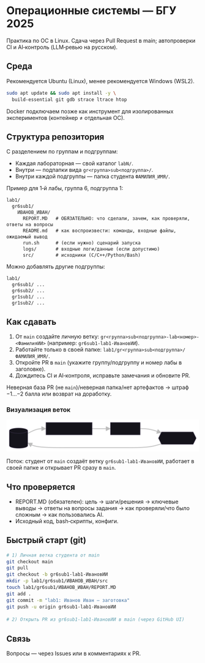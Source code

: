 # Операционные системы — БГУ 2025

Практика по ОС в Linux. Сдача через Pull Request в main; автопроверки CI и AI‑контроль (LLM‑ревью на русском).

## Среда
Рекомендуется Ubuntu (Linux), менее рекомендуется Windows (WSL2).

```bash
sudo apt update && sudo apt install -y \
  build-essential git gdb strace ltrace htop
```

Docker подключаем позже как инструмент для изолированных экспериментов (контейнер ≠ отдельная ОС).

## Структура репозитория
С разделением по группам и подгруппам:
- Каждая лабораторная — свой каталог `labN/`.
- Внутри — подпапки вида `gr<группа>sub<подгруппа>/`.
- Внутри каждой подгруппы — папка студента `ФАМИЛИЯ_ИМЯ/`.

Пример для 1‑й лабы, группа 6, подгруппа 1:

```
lab1/
  gr6sub1/
    ИВАНОВ_ИВАН/
      REPORT.MD   # ОБЯЗАТЕЛЬНО: что сделали, зачем, как проверяли, ответы на вопросы
      README.md   # как воспроизвести: команды, входные файлы, ожидаемый вывод
      run.sh      # (если нужно) сценарий запуска
      logs/       # входные логи/данные (если допустимо)
      src/        # исходники (C/C++/Python/Bash)
```

Можно добавлять другие подгруппы:

```
lab1/
  gr6sub1/ ...
  gr6sub2/ ...
  gr1sub1/ ...
  gr1sub2/ ...
```

## Как сдавать
1. От `main` создайте личную ветку: `gr<группа>sub<подгруппа>-lab<номер>-<ФамилияИИ>` (например: `gr6sub1-lab1-ИвановИИ`).
2. Работайте только в своей папке: `lab1/gr<группа>sub<подгруппа>/ФАМИЛИЯ_ИМЯ/`.
3. Откройте PR в `main` (укажите группу/подгруппу и номер лабы в заголовке).
4. Дождитесь CI и AI‑контроля, исправьте замечания и обновите PR.

Неверная база PR (не `main`)/неверная папка/нет артефактов → штраф −1…−2 балла или возврат на доработку.

### Визуализация веток

![Визуализация веток (main-only)](docs/git-branches-main-only.svg)

Поток: студент от `main` создаёт ветку `gr6sub1-lab1-ИвановИИ`, работает в своей папке и открывает PR сразу в `main`.

## Что проверяется
- REPORT.MD (обязателен): цель → шаги/решения → ключевые выводы → ответы на вопросы задания → как проверяли/что было сложным -> как пользовались AI.
- Исходный код, bash‑скрипты, конфиги.

## Быстрый старт (git)
```bash
# 1) Личная ветка студента от main
git checkout main
git pull
git checkout -b gr6sub1-lab1-ИвановИИ
mkdir -p lab1/gr6sub1/ИВАНОВ_ИВАН/src
touch lab1/gr6sub1/ИВАНОВ_ИВАН/REPORT.MD
git add .
git commit -m "lab1: Иванов Иван — заготовка"
git push -u origin gr6sub1-lab1-ИвановИИ

# 2) Открыть PR из gr6sub1-lab1-ИвановИИ в main (через GitHub UI)
```

## Связь
Вопросы — через Issues или в комментариях к PR.
